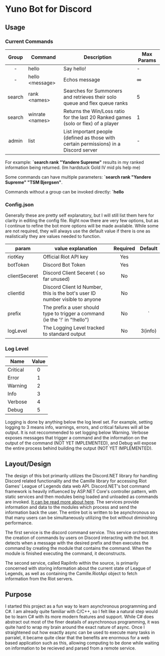 # Yuno Bot for Discord

## Usage

### Current Commands

| Group | Command | Description | Max Params |
| :-----: | ------- | ----------- | ---------- |
| - | hello | Say hello! | - |
| - | hello &lt;message> | Echos message | &#8734; |
| search | rank &lt;names> | Searches for Summoners and retrieves their solo queue and flex queue ranks | 5 |
| search | winrate &lt;names> | Returns the Win/Loss ratio for the last 20 Ranked games (solo or flex) of a player | 1 |
| admin | list | List important people (defined as those with certain permissions) in a Discord server | - |

For example: <b>`search rank "Yandere Supreme"</b> results in my ranked information being returned. (Im hardstuck Gold IV mid pls help me)

Some commands can have multiple parameters: <b>`search rank "Yandere Supreme" "TSM Bjergsen"</b>.

Commands without a group can be invoked directly: <b> `hello</b>

### Config.json

  Generally these are pretty self explanatory, but I will still list them here for clarity in
  editing the config file. Right now there are very few options, but as I continue to refine
  the bot more options will be made available. While some are not required, they will always
  use the default value if there is one as realistically they are values needed to function.

| param     | value explanation                     | Required | Default    |
| ------- | ----------------------------------- | :------: | :--------: |
| riotKey   | Official Riot API key | Yes |
| botToken  | Discord Bot Token | Yes |
| clientSeceret | Discord Client Seceret ( so far unused) | No |
| clientId | Discord Client Id Number, this is the bot's user ID number visible to anyone | No |
| prefix | The prefix a user should type to trigger a command (ie the '!' in "!hello") | No | ` |
| logLevel | The Logging Level tracked to standard output| No | 3(info) |

### Log Level

| Name | Value |
| ------- | :---: |
| Critical | 0 |
| Error | 1 |
| Warning | 2 |
| Info | 3 |
| Verbose | 4 |
| Debug | 5 |

 Logging is done by anything below the log level set. For example, setting logging to 3 means info, warnings, errors, and
 critical failures will all be output. It is not reccommended to set logging below Warning. Verbose exposes messages that
 trigger a command and the information on the output of the command (NOT YET IMPLEMENTED), and Debug will expose the
 entire process behind building the output (NOT YET IMPLEMENTED).

## Layout/Design

 The design of this bot primarily utilizes the Discord.NET library for handling Discord related functionality and the
 Camille library for accessing Riot Games' League of Legends data web API. Discord.NET's bot command framework is heavily
 influenced by ASP.NET Core's controller pattern, with static services and then modules being loaded and unloaded as
 commands are invoked. [It can be read more about here]("https://discord.foxbot.me/docs/guides/commands/intro.html").
 The services provide information and data to the modules which process and send the information back the user. The
 entire bot is written to be asynchronous so that many users can be simultaneously utilizing the bot without diminishing
 performance.
 
 The first service is the discord command service. This service orchestrates the creation of commands by users on Discord
 interacting with the bot. It detects when a message with the desired prefix and then executes the command by creating
 the module that contains the command. When the module is finished executing the command, it deconstructs.

 The second service, called RapiInfo within the source, is primarily concerned with storing information about the current
 state of League of Legends, as well as containing the Camille.RiotApi object to fetch information from the Riot servers.

## Purpose

 I started this project as a fun way to learn asynchronous programming and C#. I am already quite familiar with C/C++, so
 I felt like a natural step would be to learn C# with its more modern features and support. While C# does abstract out
 most of the finer deatails of asynchronous programming, it was quite hard to wrap my brain around the exact nature of
 async. Once I straightened out how exactly async can be used to execute many tasks in parralel, it became quite clear
 that the benefits are enormous for a web based application such as this, allowing computing to be done while waiting on
 information to be recieved and parsed from a remote service. 
